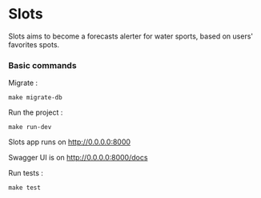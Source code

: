# Slots

Slots aims to become a forecasts alerter for water sports, based on users' favorites spots.

### Basic commands

Migrate :

```
make migrate-db
```

Run the project :

```
make run-dev
```
Slots app runs on <http://0.0.0.0:8000>

Swagger UI is on <http://0.0.0.0:8000/docs>

Run tests :

```
make test
```

